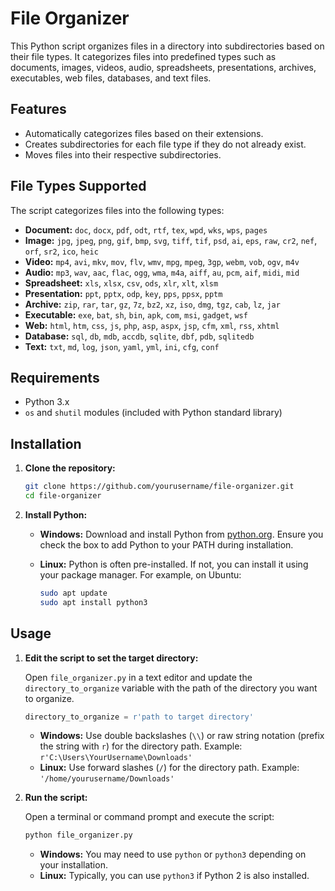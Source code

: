 # File Organizer

This Python script organizes files in a directory into subdirectories based on their file types. It categorizes files into predefined types such as documents, images, videos, audio, spreadsheets, presentations, archives, executables, web files, databases, and text files.

## Features

- Automatically categorizes files based on their extensions.
- Creates subdirectories for each file type if they do not already exist.
- Moves files into their respective subdirectories.

## File Types Supported

The script categorizes files into the following types:

- **Document:** `doc`, `docx`, `pdf`, `odt`, `rtf`, `tex`, `wpd`, `wks`, `wps`, `pages`
- **Image:** `jpg`, `jpeg`, `png`, `gif`, `bmp`, `svg`, `tiff`, `tif`, `psd`, `ai`, `eps`, `raw`, `cr2`, `nef`, `orf`, `sr2`, `ico`, `heic`
- **Video:** `mp4`, `avi`, `mkv`, `mov`, `flv`, `wmv`, `mpg`, `mpeg`, `3gp`, `webm`, `vob`, `ogv`, `m4v`
- **Audio:** `mp3`, `wav`, `aac`, `flac`, `ogg`, `wma`, `m4a`, `aiff`, `au`, `pcm`, `aif`, `midi`, `mid`
- **Spreadsheet:** `xls`, `xlsx`, `csv`, `ods`, `xlr`, `xlt`, `xlsm`
- **Presentation:** `ppt`, `pptx`, `odp`, `key`, `pps`, `ppsx`, `pptm`
- **Archive:** `zip`, `rar`, `tar`, `gz`, `7z`, `bz2`, `xz`, `iso`, `dmg`, `tgz`, `cab`, `lz`, `jar`
- **Executable:** `exe`, `bat`, `sh`, `bin`, `apk`, `com`, `msi`, `gadget`, `wsf`
- **Web:** `html`, `htm`, `css`, `js`, `php`, `asp`, `aspx`, `jsp`, `cfm`, `xml`, `rss`, `xhtml`
- **Database:** `sql`, `db`, `mdb`, `accdb`, `sqlite`, `dbf`, `pdb`, `sqlitedb`
- **Text:** `txt`, `md`, `log`, `json`, `yaml`, `yml`, `ini`, `cfg`, `conf`

## Requirements

- Python 3.x
- `os` and `shutil` modules (included with Python standard library)

## Installation

1. **Clone the repository:**

    ```bash
    git clone https://github.com/yourusername/file-organizer.git
    cd file-organizer
    ```

2. **Install Python:**

    - **Windows:**
      Download and install Python from [python.org](https://www.python.org/downloads/). Ensure you check the box to add Python to your PATH during installation.

    - **Linux:**
      Python is often pre-installed. If not, you can install it using your package manager. For example, on Ubuntu:

      ```bash
      sudo apt update
      sudo apt install python3
      ```

## Usage

1. **Edit the script to set the target directory:**

    Open `file_organizer.py` in a text editor and update the `directory_to_organize` variable with the path of the directory you want to organize.

    ```python
    directory_to_organize = r'path to target directory'
    ```

    - **Windows:** Use double backslashes (`\\`) or raw string notation (prefix the string with `r`) for the directory path. Example: `r'C:\Users\YourUsername\Downloads'`
    - **Linux:** Use forward slashes (`/`) for the directory path. Example: `'/home/yourusername/Downloads'`

2. **Run the script:**

    Open a terminal or command prompt and execute the script:

    ```bash
    python file_organizer.py
    ```

    - **Windows:** You may need to use `python` or `python3` depending on your installation.
    - **Linux:** Typically, you can use `python3` if Python 2 is also installed. 
